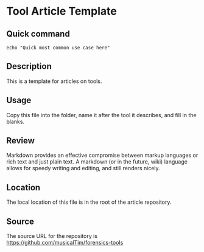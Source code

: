# Tool Article Template

## Quick command
`echo "Quick most common use case here"`

## Description
This is a template for articles on tools.

## Usage
Copy this file into the folder, name it after the tool it describes, and fill
in the blanks.

## Review
Markdown provides an effective compromise between markup languages or rich text 
and just plain text.  A markdown (or in the future, wiki) language allows for 
speedy writing and editing, and still renders nicely.


## Location
The local location of this file is in the root of the article repository.

## Source
The source URL for the repository is 
https://github.com/musicalTim/forensics-tools

